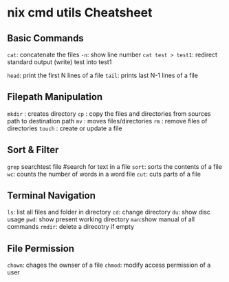 # nix cmd utils Cheatsheet

## Basic Commands 
`cat`: concatenate the files
    `-n`: show line number 
    `cat test > test1`: redirect standard output (write) test into test1
 
`head`: print the first N lines of a file
`tail`: prints last N-1 lines of a file 
 

## Filepath Manipulation
`mkdir` : creates directory 
`cp`    : copy the files and directories from sources path to destination path 
`mv`    : moves files/directories
`rm`    : remove files of directories 
`touch` : create or update a file 

## Sort & Filter 
`grep` searchtest file #search for text in a file 
`sort`: sorts the contents of a file 
`wc`: counts the number of words in a word file 
`cut`: cuts parts of a file


## Terminal Navigation

`ls`: list all files and folder in directory 
`cd`: change directory 
`du`: show disc usage 
`pwd`: show present working directory 
`man`:show manual of all commands
`rmdir`: delete a direcotry if empty 

## File Permission 
`chown`: chages the ownser of a file 
`chmod`: modify access permission of a user
